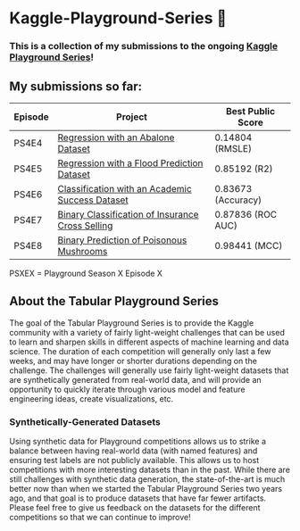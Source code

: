 # Kaggle-Playground-Series 🏅

### This is a collection of my submissions to the ongoing [Kaggle Playground Series](https://www.kaggle.com/organizations/kaggle/competitions)!

## My submissions so far:


| Episode | Project                                                                                                         | Best Public Score  |
|---------|-----------------------------------------------------------------------------------------------------------------|--------------------|
| PS4E4   | [Regression with an Abalone Dataset](./PS4E4-AbaloneRegression/README-PS4E4.md)                                 | 0.14804 (RMSLE)    |
| PS4E5   | [Regression with a Flood Prediction Dataset](./PS4E5-FloodPrediction/README-PS4E5.md)                           | 0.85192 (R2)       |
| PS4E6   | [Classification with an Academic Success Dataset](./PS4E6-AcademicSuccessClassification/README-PS4E6.md)        | 0.83673 (Accuracy) |
| PS4E7   | [Binary Classification of Insurance Cross Selling](./PS4E7-InsuranceCrossSellingClassification/README-PS4E7.md) | 0.87836 (ROC AUC)  |
| PS4E8   | [Binary Prediction of Poisonous Mushrooms](./PS4E8-BinaryPredictionOfPoisonousMushrooms/README-PS4E8.md)        | 0.98441 (MCC)           |

PSXEX = Playground Season X Episode X

## About the Tabular Playground Series

The goal of the Tabular Playground Series is to provide the Kaggle community with a variety of fairly light-weight challenges that can be used to learn and sharpen skills in different aspects of machine learning and data science. The duration of each competition will generally only last a few weeks, and may have longer or shorter durations depending on the challenge. The challenges will generally use fairly light-weight datasets that are synthetically generated from real-world data, and will provide an opportunity to quickly iterate through various model and feature engineering ideas, create visualizations, etc.

### Synthetically-Generated Datasets

Using synthetic data for Playground competitions allows us to strike a balance between having real-world data (with named features) and ensuring test labels are not publicly available. This allows us to host competitions with more interesting datasets than in the past. While there are still challenges with synthetic data generation, the state-of-the-art is much better now than when we started the Tabular Playground Series two years ago, and that goal is to produce datasets that have far fewer artifacts. Please feel free to give us feedback on the datasets for the different competitions so that we can continue to improve!
